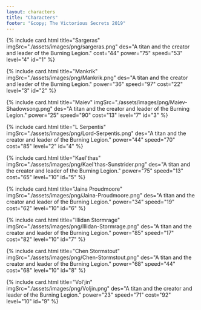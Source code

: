```yaml
---
layout: characters
title: "Characters"
footer: "&copy; The Victorious Secrets 2019"
---
```









{% include card.html
title="Sargeras"
imgSrc="./assets/images/png/sargeras.png"
 des="A titan and the creator and leader of the Burning Legion."
 cost="44"
 power="75"
 speed="53"
 level="4"
 id="1"
%}


{% include card.html
title="Mankrik"
imgSrc="./assets/images/png/Mankrik.png"
 des="A titan and the creator and leader of the Burning Legion."
 power="36"
 speed="97"
 cost="22"
 level="3"
 id="2"
%}


{% include card.html
title="Maiev"
imgSrc="./assets/images/png/Maiev-Shadowsong.png"
 des="A titan and the creator and leader of the Burning Legion."
 power="25"
 speed="90"
 cost="13"
 level="7"
 id="3"
%}


{% include card.html
title="L Serpentis"
imgSrc="./assets/images/png/Lord-Serpentis.png"
 des="A titan and the creator and leader of the Burning Legion."
 power="44"
 speed="70"
 cost="85"
 level="2"
 id="4"
%}


{% include card.html
title="Kael'thas"
imgSrc="./assets/images/png/Kael'thas-Sunstrider.png"
 des="A titan and the creator and leader of the Burning Legion."
 power="75"
 speed="13"
 cost="65"
 level="10"
 id="5"
%}


{% include card.html
title="Jaina Proudmoore"
imgSrc="./assets/images/png/Jaina-Proudmoore.png"
 des="A titan and the creator and leader of the Burning Legion."
 power="34"
 speed="19"
 cost="62"
 level="10"
 id="6"
%}


{% include card.html
title="Illidan Stormrage"
imgSrc="./assets/images/png/Illidan-Stormrage.png"
 des="A titan and the creator and leader of the Burning Legion."
 power="85"
 speed="17"
 cost="82"
 level="10"
 id="7"
%}


{% include card.html
title="Chen Stormstout"
imgSrc="./assets/images/png/Chen-Stormstout.png"
 des="A titan and the creator and leader of the Burning Legion."
 power="68"
 speed="44"
 cost="68"
 level="10"
 id="8"
%}


{% include card.html
title="Vol’jin"
imgSrc="./assets/images/png/Voljin.png"
 des="A titan and the creator and leader of the Burning Legion."
 power="23"
 speed="71"
 cost="92"
 level="10"
 id="9"
%}



